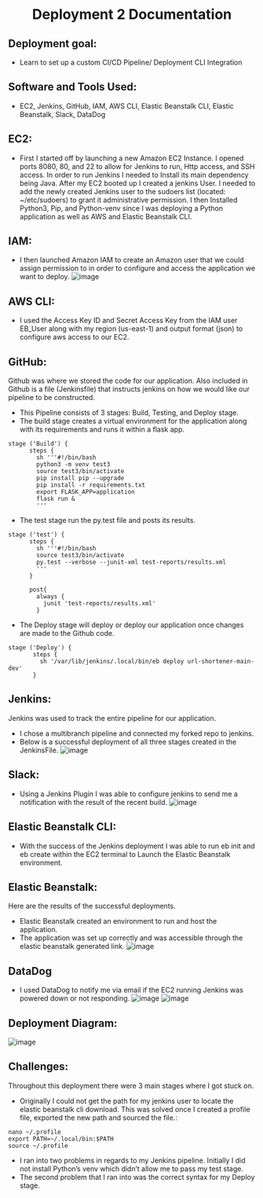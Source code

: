 <h1 align=center>Deployment 2 Documentation</h1>

## Deployment goal:
- Learn to set up a custom CI/CD Pipeline/ Deployment CLI Integration

## Software and Tools Used:
- EC2, Jenkins, GitHub, IAM, AWS CLI, Elastic Beanstalk CLI, Elastic Beanstalk, Slack, DataDog

## EC2: 
- First I started off by launching a new Amazon EC2 Instance. I opened ports 8080, 80, and 22 to allow for Jenkins to run, Http access, and SSH access. In order to run Jenkins I needed to Install its main dependency being Java. After my EC2 booted up I created a jenkins User. I needed to add the newly created Jenkins user to the sudoers list (located: ~/etc/sudoers) to grant it administrative permission. I then Installed Python3, Pip, and Python-venv since I was deploying a Python application as well as AWS and Elastic Beanstalk CLI.

## IAM:
- I then launched Amazon IAM to create an Amazon user that we could assign permission to in order to configure and access the application we want to deploy.
![image](https://github.com/nasiryork/kuralabs_deployment_2/blob/main/static/deployment_pictures/IAM%20User.png)

## AWS CLI:
- I used the Access Key ID and Secret Access Key from the IAM user EB_User along with my region (us-east-1) and output format (json) to configure aws access to our EC2. 

## GitHub:
Github was where we stored the code for our application. Also included in Github is a file (Jenkinsfile) that instructs jenkins on how we would like our pipeline to be constructed.
- This Pipeline consists of 3 stages: Build, Testing, and Deploy stage. 
- The build stage creates a virtual environment for the application along with its requirements and runs it within a flask app. 
```
stage ('Build') {
      steps {
        sh '''#!/bin/bash
        python3 -m venv test3
        source test3/bin/activate
        pip install pip --upgrade
        pip install -r requirements.txt
        export FLASK_APP=application
        flask run &
        '''
```
- The test stage run the py.test file and posts its results. 
```
stage ('test') {
      steps {
        sh '''#!/bin/bash
        source test3/bin/activate
        py.test --verbose --junit-xml test-reports/results.xml
        ''' 
      }
    
      post{
        always {
          junit 'test-reports/results.xml'
        }
```
- The Deploy stage will deploy or deploy our application once changes are made to the Github code.   
```
stage ('Deploy') {
       steps {
         sh '/var/lib/jenkins/.local/bin/eb deploy url-shortener-main-dev'
       }
```
## Jenkins:
Jenkins was used to track the entire pipeline for our application.
- I chose a multibranch pipeline and connected my forked repo to jenkins. 
- Below is a successful deployment of all three stages created in the JenkinsFile. 
![image](https://github.com/nasiryork/kuralabs_deployment_2/blob/main/static/deployment_pictures/Jenkins%20Custom%20Pipeline.png)

## Slack:
- Using a Jenkins Plugin I was able to configure jenkins to send me a notification with the result of the recent build.
![image](https://github.com/nasiryork/kuralabs_deployment_2/blob/main/static/deployment_pictures/Slack%20Notification.png)

## Elastic Beanstalk CLI:
- With the success of the Jenkins deployment I was able to run eb init and eb create within the EC2 terminal to Launch the Elastic Beanstalk environment.   

## Elastic Beanstalk:
Here are the results of the successful deployments. 
- Elastic Beanstalk created an environment to run and host the application. 
- The application was set up correctly and was accessible through the elastic beanstalk generated link.
![image](https://github.com/nasiryork/kuralabs_deployment_2/blob/main/static/deployment_pictures/Elastic%20Beanstalk%20Deploy.png)

## DataDog
- I used DataDog to notify me via email if the EC2 running Jenkins was powered down or not responding.
![image](https://github.com/nasiryork/kuralabs_deployment_2/blob/main/static/deployment_pictures/DataDog%20Monitor.png)
![image](https://github.com/nasiryork/kuralabs_deployment_2/blob/main/static/deployment_pictures/DataDog%20Email%20Alert.png)

## Deployment Diagram:
![image](https://github.com/nasiryork/kuralabs_deployment_2/blob/main/Deployment%202%20Custom%20CICD%20Pipeline.png)

## Challenges:
Throughout this deployment there were 3 main stages where I got stuck on. 
- Originally I could not get the path for my jenkins user to locate the elastic beanstalk cli download. This was solved once I created a profile file, exported the new path and sourced the file.:
```
nano ~/.profile
export PATH=~/.local/bin:$PATH
source ~/.profile
```
- I ran into two problems in regards to my Jenkins pipeline. Initially I did not install Python’s venv which didn’t allow me to pass my test stage. 
- The second problem that I ran into was the correct syntax for my Deploy stage.
